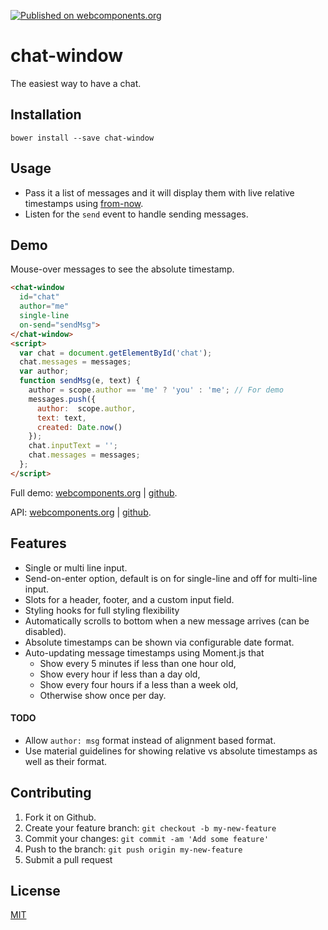 [![Published on webcomponents.org](https://img.shields.io/badge/webcomponents.org-published-blue.svg)](https://www.webcomponents.org/element/jifalops/chat-window)

# chat-window
The easiest way to have a chat.

## Installation

```
bower install --save chat-window
```

## Usage
* Pass it a list of messages and it will display them with live relative timestamps
using [from-now](https://www.webcomponents.org/element/jifalops/from-now).
* Listen for the `send` event to handle sending messages.

## Demo
Mouse-over messages to see the absolute timestamp.
<!--
```
<custom-element-demo>
  <template>
    <script src="../webcomponentsjs/webcomponents-lite.js"></script>
    <link rel="import" href="chat-window.html">
    <style>
      chat-window {
        font-size: small;
        --chat-messages-height: 12em;
        --chat-messages-scroller: {
          border: 1px inset #eee;
        }
        --paper-input-container-input: {
          margin: 0 2px;
        };
        --chat-message-text: {
          background-color: #f0f0f0;
          padding: 6px 8px;
          margin: 4px 0;
          border-radius: 6px;
        };    
      }
    </style>    
    <next-code-block></next-code-block>   
    <script>
      var now = Date.now();
      var messages = [
        { author: 'you', text: 'dummy msg 1', created: now - (60*1000) },
        { author: 'me', text: 'dummy msg 2', created: now - (3*60*1000) },
        { author: 'you', text: 'dummy msg 3', created: now - (10*60*1000) },
        { author: 'you', text: 'dummy msg 4', created: now - (60*60*1000) },
        { author: 'me', text: 'dummy msg 5', created: now - (1.2*60*60*1000) },
        { author: 'me', text: 'dummy msg 6', created: now - (1.5*60*60*1000) },
        { author: 'you', text: 'dummy msg 7', created: now - (11.5*60*60*1000) },
        { author: 'me', text: 'dummy msg 8', created: now - (12*60*60*1000) },
        { author: 'you', text: 'dummy msg 9', created: now - (13*60*60*1000) },
        { author: 'me', text: 'dummy msg 10', created: now - (1.5*24*60*60*1000) },
        { author: 'you', text: 'dummy msg 11', created: now - (1.6*24*60*60*1000) },
        { author: 'me', text: 'dummy msg 12', created: now - (4*24*60*60*1000) },
        { author: 'me', text: 'dummy msg 13', created: now - (4.5*24*60*60*1000) },
        { author: 'you', text: 'dummy msg 14', created: now - (14*24*60*60*1000) },
        { author: 'me', text: 'dummy msg 15', created: now - (14.5*24*60*60*1000) },
      ].reverse();
    </script>
  </template>
</custom-element-demo>
```
-->

```html
<chat-window
  id="chat"
  author="me"
  single-line
  on-send="sendMsg">
</chat-window>
<script>
  var chat = document.getElementById('chat');
  chat.messages = messages;
  var author;
  function sendMsg(e, text) {    
    author = scope.author == 'me' ? 'you' : 'me'; // For demo
    messages.push({
      author:  scope.author,
      text: text,
      created: Date.now()
    });
    chat.inputText = '';
    chat.messages = messages;
  };
</script>
```

Full demo:
[webcomponents.org](https://www.webcomponents.org/element/jifalops/chat-window/demo/demo/index.html)
| [github](https://jifalops.github.io/chat-window/components/chat-window/demo/).

API: [webcomponents.org](https://www.webcomponents.org/element/jifalops/chat-window/chat-window)
| [github](https://jifalops.github.io/chat-window).

## Features
* Single or multi line input.
* Send-on-enter option, default is on for single-line and off for multi-line input.
* Slots for a header, footer, and a custom input field.
* Styling hooks for full styling flexibility
* Automatically scrolls to bottom when a new message arrives (can be disabled).
* Absolute timestamps can be shown via configurable date format.
* Auto-updating message timestamps using Moment.js that
  * Show every 5 minutes if less than one hour old,
  * Show every hour if less than a day old,
  * Show every four hours if a less than a week old,
  * Otherwise show once per day.

#### TODO
* Allow `author: msg` format instead of alignment based format.
* Use material guidelines for showing relative vs absolute timestamps as well as their format.

## Contributing

1. Fork it on Github.
2. Create your feature branch: `git checkout -b my-new-feature`
3. Commit your changes: `git commit -am 'Add some feature'`
4. Push to the branch: `git push origin my-new-feature`
5. Submit a pull request

## License

[MIT](https://opensource.org/licenses/MIT)
